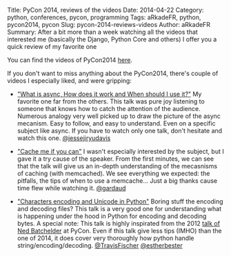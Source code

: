 Title: PyCon 2014, reviews of the videos
Date: 2014-04-22
Category: python, conferences, pycon, programming
Tags: aRkadeFR, python, pycon2014, pycon
Slug: pycon-2014-reviews-videos
Author: aRkadeFR
Summary: After a bit more than a week watching all the videos that interested me (basically the Django, Python Core and others) I offer you a quick review of my favorite one

You can find the videos of PyCon2014 [here](http://pyvideo.org/category/50/pycon-us-2014).

If you don't want to miss anything about the PyCon2014, there's couple of
videos I especially liked, and were gripping:

- ["What is async, How does it work and When should I use it?"](https://www.youtube.com/watch?v=9WV7juNmyE8)
My favorite one far from the others. This talk was pure joy listening to someone
that knows how to catch the attention of the audience.
Numerous analogy very well picked up to draw the picture of the async mecanism.
Easy to follow, and easy to understand. Even on a specific subject like async.
If you have to watch only one talk, don't hesitate and watch this one.
[@jessejiryudavis](https://twitter.com/jessejiryudavis)

- ["Cache me if you can"](https://www.youtube.com/watch?v=R8Xmeynf1T4)
I wasn't especially interested by the subject, but I gave it a try cause of the
speaker. From the first minutes, we can see that the talk will give us an
in-depth understanding of the mecasnisms of caching (with memcached).
We see everything we expected: the pitfalls, the tips of when to use a
memcache... Just a big thanks cause time flew while watching it.
[@gardaud](https://twitter.com/gardaud)


- ["Characters encoding and Unicode in Python"](https://www.youtube.com/watch?v=Mx70n1dL534)
Boring stuff the encoding and decoding files? This talk is a very good one for
understanding what is happening under the hood in Python for encoding and
decoding bytes.
A special note: This talk is highly inspirated from the 2012 [talk of Ned
Batchelder](http://nedbatchelder.com/text/unipain.html) at PyCon. Even if this
talk give less tips (IMHO) than the one of 2014, it does cover very thoroughly
how python handle string/encoding/decoding.
[@TravisFischer](https://twitter.com/TravisFischer) [@estherbester](https://twitter.com/estherbester)


